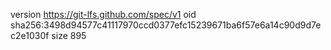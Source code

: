version https://git-lfs.github.com/spec/v1
oid sha256:3498d94577c41117970ccd0377efc15239671ba6f57e6a14c90d9d7ec2e1030f
size 895
